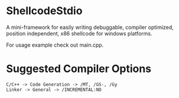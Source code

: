 # ShellcodeStdio
A mini-framework for easily writing debuggable, compiler optimized, position independent, x86 shellcode for windows platforms.

For usage example check out main.cpp.

# Suggested Compiler Options
```C/C++ -> Optimization -> /O1, /Ob2, /Oi, /Os, /Oy-, /GL
C/C++ -> Code Generation -> /MT, /GS-, /Gy
Linker -> General -> /INCREMENTAL:NO
